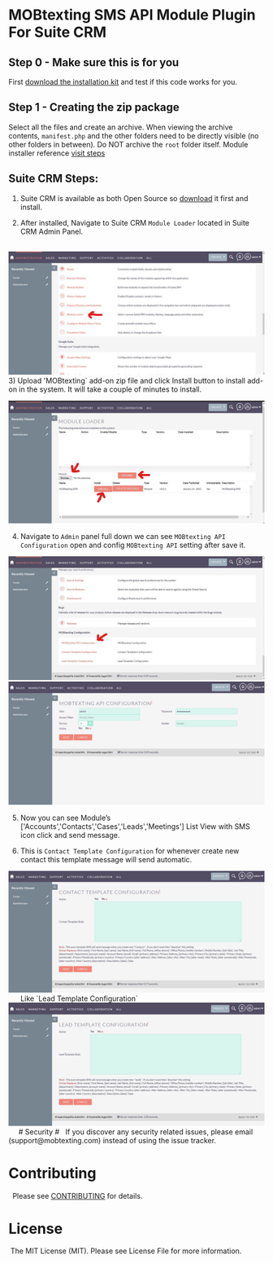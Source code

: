 # MOBtexting SMS API Module Plugin For Suite CRM #

## Step 0 - Make sure this is for you ##

First [download the installation kit](https://github.com/mobtexting/mobtexting-suiteCRM/archive/mainmaster.zip) and test if this code works for you.

## Step 1 - Creating the zip package ##

Select all the files and create an archive.
When viewing the archive contents, `manifest.php` and the other folders need to be directly visible (no other folders in between). Do NOT archive the `root` folder itself. Module installer reference [visit steps](https://docs.suitecrm.com/developer/module-installer/) 

## Suite CRM Steps: ##
1) Suite CRM is available as both Open Source so [download](https://suitecrm.com/download/) it first and install.

2) After installed, Navigate to Suite CRM `Module Loader` located in Suite CRM Admin Panel.

  <img src="/images/info1.jpg" >
3) Upload 'MOBtexting` add-on zip file and click Install button to install add-on in the system. It will take a couple of minutes to install.

<img src="/images/info2.jpg">

4) Navigate to `Admin` panel full down we can see `MOBtexting API Configuration` open and config `MOBtexting API` setting after save it.

<img src="/images/info3.jpg">
<img src="/images/info4.png">

5) Now you can see Module’s ['Accounts','Contacts','Cases','Leads','Meetings'] List View with SMS icon click and send message.

6) This is `Contact Template Configuration` for whenever create new contact this template message will send automatic.
<img src="/images/info5.png">
  
   Like `Lead Template Configuration`
    <img src="/images/info6.png">
    
# Security #
  If you discover any security related issues, please email (support@mobtexting.com) instead of using the issue tracker.

# Contributing #
  Please see [CONTRIBUTING](https://github.com/mobtexting/message-php/blob/master/CONTRIBUTING.md) for details.

# License #
 The MIT License (MIT). Please see License File for more information.


